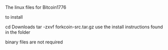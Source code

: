 The linux files for Bitcoin1776

to install

cd Downloads tar -zxvf forkcoin-src.tar.gz use the install instructions found in the folder

binary files are not required
